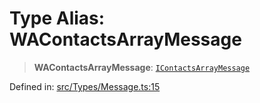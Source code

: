 # Type Alias: WAContactsArrayMessage

> **WAContactsArrayMessage**: [`IContactsArrayMessage`](../namespaces/proto/namespaces/Message/interfaces/IContactsArrayMessage.md)

Defined in: [src/Types/Message.ts:15](https://github.com/Fokusdotid/Baileys/blob/4c54e9ae0a9f37422d51e97c3454891bf06f36e1/src/Types/Message.ts#L15)
